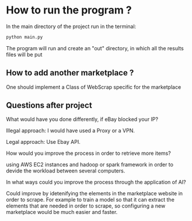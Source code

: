 # How to run the program ? 

In the main directory of the project run in the terminal:

```bash
python main.py
```
The program will run and create an "out" directory, in which all the results files will be put

## How to add another marketplace ?

One should implement a Class of WebScrap specific for the marketplace

## Questions after project

What would have you done differently, if eBay blocked your IP?

Illegal approach: I would have used a Proxy or a VPN.

Legal approach: Use Ebay API.


How would you improve the process in order to retrieve more items?

using AWS EC2 instances and hadoop or spark framework in order to devide the workload between several computers.  


In what ways could you improve the process through the application of AI?

Could improve by idetenifying the elements in the marketplace website in order to scrape.
For example to train a model so that it can extract the elements that are needed in order to scrape, so configuring a new marketplace would be much easier and faster.